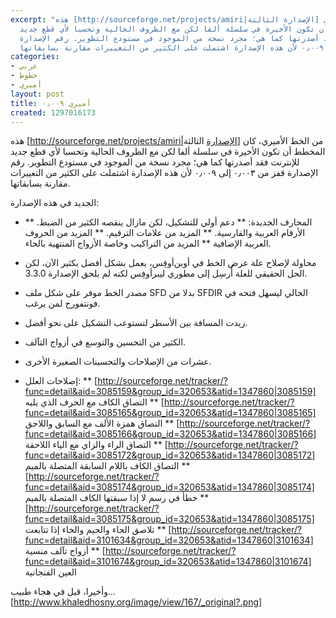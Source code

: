 ```yaml
---
excerpt: "هذه [http://sourceforge.net/projects/amiri|الإصدارة الثالثة] من الخط الأميري،
  كان المخطط أن تكون الأخيرة في سلسلة ألفا لكن مع الظروف الحالية وتحسبا لأي قطع جديد
  للإنترنت فقد أصدرتها كما هي؛ مجرد نسخة من الموجود في مستودع التطوير. رقم الإصدارة
  قفز من ٠٫٠٠٣ إلى ٠٫٠٠٩ لأن هذه الإصدارة اشتملت على الكثير من التغييرات مقارنة بسابقاتها.\r\n"
categories:
- عربي
- خطوط
- أميري
layout: post
title: أميري ٠٫٠٠٩
created: 1297016173
---
```

هذه [http://sourceforge.net/projects/amiri|الإصدارة الثالثة] من الخط الأميري، كان المخطط أن تكون الأخيرة في سلسلة ألفا لكن مع الظروف الحالية وتحسبا لأي قطع جديد للإنترنت فقد أصدرتها كما هي؛ مجرد نسخة من الموجود في مستودع التطوير. رقم الإصدارة قفز من ٠٫٠٠٣ إلى ٠٫٠٠٩ لأن هذه الإصدارة اشتملت على الكثير من التغييرات مقارنة بسابقاتها.
<!--break-->
الجديد في هذه الإصدارة:
* المحارف الجديدة:
** دعم أولي للتشكيل، لكن مازال ينقصه الكثير من الضبط.
** الأرقام العربية والفارسية.
** المزيد من علامات الترقيم.
** المزيد من الحروف العربية الإضافية
** المزيد من التراكيب وخاصة الأزواج المنتهية بالحاء.

* محاولة لإصلاح علة عرض الخط في أوبن‌أوفِس، يعمل بشكل أفضل بكثير الآن، لكن الحل الحقيقي للعلة أُرسِل إلى مطوري ليبرأوفِس لكنه لم يلحق الإصدارة 3.3.0.
* مصدر الخط موفر على شكل ملف SFD بدلا من SFDIR الحالي ليسهل فتحه في فونتفورج لمن يرغب.
* زيدت المسافة بين الأسطر لتستوعب التشكيل على نحو أفضل.
* الكثير من التحسين والتوسع في أزواج التآلف.
* عشرات من الإصلاحات والتحسينات الصغيرة الأخرى.

* إصلاحات العلل:
** [http://sourceforge.net/tracker/?func=detail&aid=3085159&group_id=320653&atid=1347860|3085159] التصاق الكاف مع الحرف الذي يليه
** [http://sourceforge.net/tracker/?func=detail&aid=3085165&group_id=320653&atid=1347860|3085165] التصاق همزة الألف مع السابق واللاحق
** [http://sourceforge.net/tracker/?func=detail&aid=3085166&group_id=320653&atid=1347860|3085166] التصاق الراء والزاي مع الياء اللاحقة
** [http://sourceforge.net/tracker/?func=detail&aid=3085172&group_id=320653&atid=1347860|3085172] التصاق الكاف باللام السابقة المتصلة بالميم
** [http://sourceforge.net/tracker/?func=detail&aid=3085174&group_id=320653&atid=1347860|3085174] خطأ في رسم لا إذا سبقتها الكاف المتصلة بالميم
** [http://sourceforge.net/tracker/?func=detail&aid=3085175&group_id=320653&atid=1347860|3085175] تلاصق الحاء والجيم والخاء إذا تتابعت
** [http://sourceforge.net/tracker/?func=detail&aid=3101634&group_id=320653&atid=1347860|3101634] أزواج تآلف منسية
** [http://sourceforge.net/tracker/?func=detail&aid=3101674&group_id=320653&atid=1347860|3101674] العين الفنجانية

وأخيرا، قيل في هجاء طبيب...
[http://www.khaledhosny.org/image/view/167/_original?.png]
